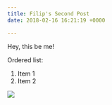 ```yaml
---
title: Filip's Second Post
date: 2018-02-16 16:21:19 +0000

---
```

Hey, this be me!

Ordered list:

1. Item 1
2. Item 2

![](https://www.memsource.com/wp-content/uploads/2018/01/Memsource-Logo.png)